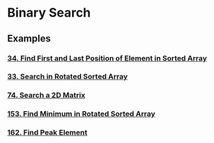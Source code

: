 # Binary Search

## Examples

### [34. Find First and Last Position of Element in Sorted Array](https://leetcode.com/problems/find-first-and-last-position-of-element-in-sorted-array/)

### [33. Search in Rotated Sorted Array](https://leetcode.com/problems/search-in-rotated-sorted-array/)

### [74. Search a 2D Matrix](https://leetcode.com/problems/search-a-2d-matrix/)

### [153. Find Minimum in Rotated Sorted Array](https://leetcode.com/problems/find-minimum-in-rotated-sorted-array/)

### [162. Find Peak Element](https://leetcode.com/problems/find-peak-element/)
